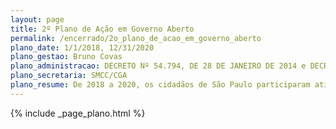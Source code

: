 ```yaml
---
layout: page
title: 2º Plano de Ação em Governo Aberto
permalink: /encerrado/2o_plano_de_acao_em_governo_aberto
plano_date: 1/1/2018, 12/31/2020
plano_gestao: Bruno Covas
plano_administracao: DECRETO Nº 54.794, DE 28 DE JANEIRO DE 2014 e DECRETO Nº 58.115 DE 1 DE MARÇO DE 2018
plano_secretaria: SMCC/CGA
plano_resume: De 2018 a 2020, os cidadãos de São Paulo participaram ativamente da cocriação e coimplementação do 2º Plano de Ação em Governo Aberto. A Prefeitura instituiu o Fórum de Gestão Compartilhada (FGC) em 2018, envolvendo representantes acadêmicos, movimentos sociais, organizações da sociedade civil e do Comitê Intersecretarial de Governo Aberto (CIGA-SP). O plano foi integrado ao Programa de Metas da cidade e reconhecido como finalista em um prêmio municipal. Os cinco compromissos estabelecidos foram integralmente cumpridos durante sua vigência, abordando temas como orçamento participativo, descentralização e desenvolvimento local, sistemas de informação e transparência, educação e combate à corrupção. As ações incluíram institucionalizar o orçamento participativo, vincular os gastos públicos aos planos de ação desenvolvidos com participação social, desenvolver a integração entre os sistemas de informação, promover atividades de letramento de cidadania nas escolas e instituir a fiscalização cidadã nos processos licitatórios.
---
```

<div>
{% include _page_plano.html %}
</div>
